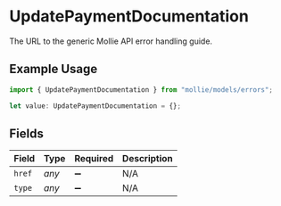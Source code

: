 # UpdatePaymentDocumentation

The URL to the generic Mollie API error handling guide.

## Example Usage

```typescript
import { UpdatePaymentDocumentation } from "mollie/models/errors";

let value: UpdatePaymentDocumentation = {};
```

## Fields

| Field              | Type               | Required           | Description        |
| ------------------ | ------------------ | ------------------ | ------------------ |
| `href`             | *any*              | :heavy_minus_sign: | N/A                |
| `type`             | *any*              | :heavy_minus_sign: | N/A                |